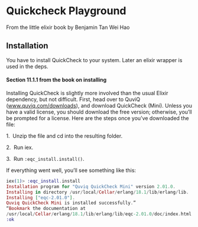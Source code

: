 # Quickcheck Playground

From the little elixir book by Benjamin Tan Wei Hao

## Installation

You have to install QuickCheck to your system. Later an elixir wrapper is used in the deps.

#### Section 11.1.1 from the book on installing

Installing QuickCheck is slightly more involved than the usual Elixir dependency, but not difficult. First, head over to QuviQ (www.quviq.com/downloads), and download QuickCheck (Mini). Unless you have a valid license, you should download the free version; otherwise, you’ll be prompted for a license. Here are the steps once you’ve downloaded the file:

1.  Unzip the file and cd into the resulting folder.

2.  Run iex.

3.  Run `:eqc_install.install()`.

If everything went well, you’ll see something like this:

```elixir
iex(1)> :eqc_install.install
Installation program for "Quviq QuickCheck Mini" version 2.01.0.
Installing in directory /usr/local/Cellar/erlang/18.1/lib/erlang/lib.
Installing ["eqc-2.01.0"].
Quviq QuickCheck Mini is installed successfully.”
“Bookmark the documentation at
/usr/local/Cellar/erlang/18.1/lib/erlang/lib/eqc-2.01.0/doc/index.html.
:ok
```
